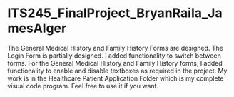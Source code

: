 # ITS245_FinalProject_BryanRaila_JamesAlger

The General Medical History and Family History Forms are designed.
The Login Form is partially designed. 
I added functionality to switch between forms. 
For the General Medical History and Family History forms,
I added functionality to enable and disable textboxes as required in the project. 
My work is in the Healthcare Patient Application Folder which is my complete visual code program.
Feel free to use it if you want. 


